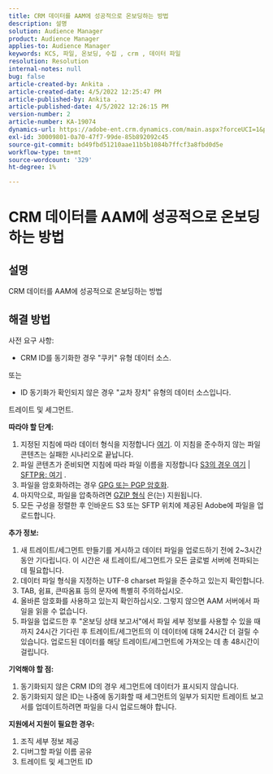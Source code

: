 ```yaml
---
title: CRM 데이터를 AAM에 성공적으로 온보딩하는 방법
description: 설명
solution: Audience Manager
product: Audience Manager
applies-to: Audience Manager
keywords: KCS, 파일, 온보딩, 수집 , crm , 데이터 파일
resolution: Resolution
internal-notes: null
bug: false
article-created-by: Ankita .
article-created-date: 4/5/2022 12:25:47 PM
article-published-by: Ankita .
article-published-date: 4/5/2022 12:26:15 PM
version-number: 2
article-number: KA-19074
dynamics-url: https://adobe-ent.crm.dynamics.com/main.aspx?forceUCI=1&pagetype=entityrecord&etn=knowledgearticle&id=3464e380-dbb4-ec11-983f-000d3a5d0e57
exl-id: 30009801-0a70-47f7-99de-85b892092c45
source-git-commit: bd49fbd51210aae11b5b1084b7ffcf3a8fbd0d5e
workflow-type: tm+mt
source-wordcount: '329'
ht-degree: 1%

---
```


# CRM 데이터를 AAM에 성공적으로 온보딩하는 방법

## 설명

CRM 데이터를 AAM에 성공적으로 온보딩하는 방법

## 해결 방법


사전 요구 사항:

- CRM ID를 동기화한 경우 &quot;쿠키&quot; 유형 데이터 소스.

또는

- ID 동기화가 확인되지 않은 경우 &quot;교차 장치&quot; 유형의 데이터 소스입니다.



트레이트 및 세그먼트.


<b>따라야 할 단계:</b>

1. 지정된 지침에 따라 데이터 형식을 지정합니다 [여기](https://experienceleague.adobe.com/docs/audience-manager/user-guide/implementation-integration-guides/sending-audience-data/batch-data-transfer-process/inbound-file-contents.html?lang=en). 이 지침을 준수하지 않는 파일 콘텐츠는 실패한 시나리오로 끝납니다.
2. 파일 콘텐츠가 준비되면 지침에 따라 파일 이름을 지정합니다 [S3의 경우 여기](https://experienceleague.adobe.com/docs/audience-manager/user-guide/implementation-integration-guides/sending-audience-data/batch-data-transfer-process/inbound-s3-filenames.html?lang=en) | [SFTP용: 여기](https://experienceleague.adobe.com/docs/audience-manager/user-guide/implementation-integration-guides/sending-audience-data/batch-data-transfer-process/inbound-ftp-filenames.html?lang=en) .
3. 파일을 암호화하려는 경우 [GPG 또는 PGP 암호화](https://experienceleague.adobe.com/docs/audience-manager/user-guide/implementation-integration-guides/sending-audience-data/batch-data-transfer-process/inbound-file-encryption.html?lang=en).
4. 마지막으로, 파일을 압축하려면 [GZIP 형식](https://experienceleague.adobe.com/docs/audience-manager/user-guide/implementation-integration-guides/sending-audience-data/batch-data-transfer-process/inbound-file-compression.html?lang=en) 은(는) 지원됩니다.
5. 모든 구성을 정렬한 후 인바운드 S3 또는 SFTP 위치에 제공된 Adobe에 파일을 업로드합니다.


<b>추가 정보:</b>

1. 새 트레이트/세그먼트 만들기를 게시하고 데이터 파일을 업로드하기 전에 2~3시간 동안 기다립니다. 이 시간은 새 트레이트/세그먼트가 모든 글로벌 서버에 전파되는 데 필요합니다.
2. 데이터 파일 형식을 지정하는 UTF-8 charset 파일을 준수하고 있는지 확인합니다.
3. TAB, 쉼표, 큰따옴표 등의 문자에 특별히 주의하십시오.
4. 올바른 암호화를 사용하고 있는지 확인하십시오. 그렇지 않으면 AAM 서버에서 파일을 읽을 수 없습니다.
5. 파일을 업로드한 후 &quot;온보딩 상태 보고서&quot;에서 파일 세부 정보를 사용할 수 있을 때까지 24시간 기다린 후 트레이트/세그먼트의 이 데이터에 대해 24시간 더 걸릴 수 있습니다. 업로드된 데이터를 해당 트레이트/세그먼트에 가져오는 데 총 48시간이 걸립니다.


<b>기억해야 할 점:</b>

1. 동기화되지 않은 CRM ID의 경우 세그먼트에 데이터가 표시되지 않습니다.
2. 동기화되지 않은 ID는 나중에 동기화할 때 세그먼트의 일부가 되지만 트레이트 보고서를 업데이트하려면 파일을 다시 업로드해야 합니다.


<b>지원에서 지원이 필요한 경우:</b>

1. 조직 세부 정보 제공
2. 디버그할 파일 이름 공유
3. 트레이트 및 세그먼트 ID
